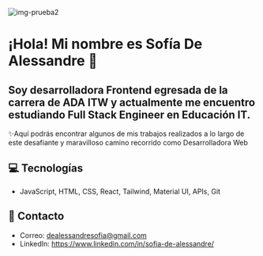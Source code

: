 ![img-prueba2](https://github.com/user-attachments/assets/841acc53-0998-434d-8f3c-8e5e1774bee8)


# ¡Hola! Mi nombre es Sofía De Alessandre 🚀

## Soy desarrolladora Frontend egresada de la carrera de ADA ITW y actualmente me encuentro estudiando Full Stack Engineer en Educación IT.

✨Aquí podrás encontrar algunos de mis trabajos realizados a lo largo de este desafiante y maravilloso camino recorrido como Desarrolladora Web

## 💻 Tecnologías 
- JavaScript, HTML, CSS, React, Tailwind, Material UI, APIs, Git

## 📩 Contacto
- Correo: dealessandresofia@gmail.com
- LinkedIn: https://www.linkedin.com/in/sofia-de-alessandre/

  
  
